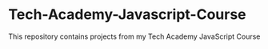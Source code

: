 # Tech-Academy-Javascript-Course
This repository contains projects from my Tech Academy JavaScript Course
